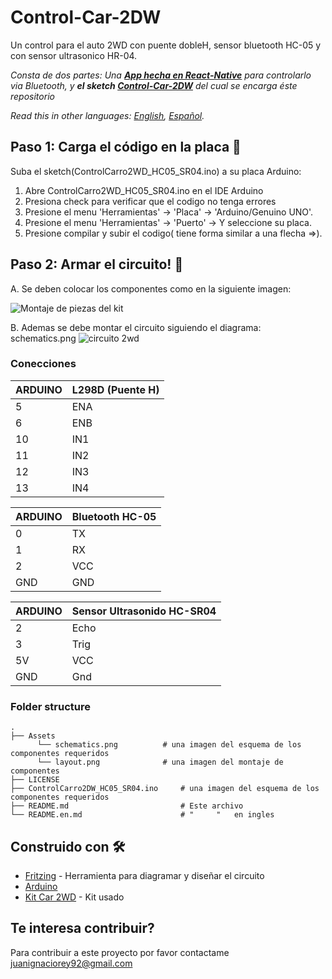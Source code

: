 # Control-Car-2DW
Un control para el auto 2WD con puente dobleH, sensor bluetooth HC-05 y con sensor ultrasonico HR-04. 

_Consta de dos partes: Una **[App hecha en React-Native](#)** para controlarlo via Bluetooth, y **el sketch [Control-Car-2DW](#)** del cual se encarga éste repositorio_

*Read this in other languages: [English](README.en.md), [Español](README.md).*

## Paso 1: Carga el código en la placa 🚀

Suba el sketch(ControlCarro2WD_HC05_SR04.ino) a su placa Arduino:

1. Abre ControlCarro2WD_HC05_SR04.ino en el IDE Arduino
2. Presiona check para verificar que el codigo no tenga errores
3. Presione el menu 'Herramientas' -> 'Placa' -> 'Arduino/Genuino UNO'.
4. Presione el menu 'Herramientas' -> 'Puerto' -> Y seleccione su placa.
5. Presione compilar y subir el codigo( tiene forma similar a una flecha =>).

## Paso 2: Armar el circuito! 🔧

A. Se deben colocar los componentes como en la siguiente imagen:

![Montaje de piezas del kit](https://raw.githubusercontent.com/juanignaciorey/Control-Car-2WD/master/Assets/layout.png)

B. Ademas se debe montar el circuito siguiendo el diagrama: schematics.png 
![circuito 2wd](https://raw.githubusercontent.com/juanignaciorey/Control-Car-2WD/master/Assets/schematics.png)

### Conecciones

| ARDUINO | L298D (Puente H) |
| ------- | ------- |
| 5  | ENA  |
| 6  | ENB  |
| 10 | IN1  |
| 11 | IN2 |
| 12 | IN3 |
| 13 | IN4 |
 
| ARDUINO | Bluetooth HC-05 |
| ------- | ------- |
| 0  | TX  |
| 1  | RX  |
| 2  | VCC  |
| GND  | GND  |
 
| ARDUINO | Sensor Ultrasonido HC-SR04 |
| ------- | ------- |
| 2  | Echo  |
| 3  | Trig  |
| 5V  | VCC  |
| GND  | Gnd  |
 
### Folder structure

    .
    ├── Assets
          └── schematics.png          # una imagen del esquema de los componentes requeridos
          └── layout.png              # una imagen del montaje de componentes
    ├── LICENSE
    ├── ControlCarro2DW_HC05_SR04.ino     # una imagen del esquema de los componentes requeridos
    ├── README.md                         # Este archivo
    └── README.en.md                      # "     "   en ingles

## Construido con 🛠️

* [Fritzing](https://fritzing.org/) - Herramienta para diagramar y diseñar el circuito
* [Arduino](https://store.arduino.cc/usa/arduino-uno-rev3)
* [Kit Car 2WD](https://candy-ho.com/producto/kit-para-armar-auto-inteligente-2wd-arduino-starter-kit-dvd/) - Kit usado

## Te interesa contribuir?
Para contribuir a este proyecto por favor contactame juanignaciorey92@gmail.com
